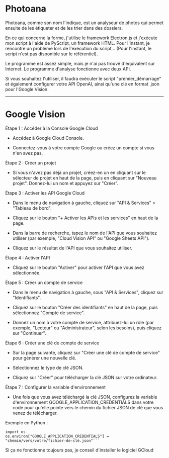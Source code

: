 # Photoana

Photoana, comme son nom l'indique, est un analyseur de photos qui permet ensuite de les étiqueter et de les trier dans des dossiers.

En ce qui concerne la forme, j'utilise le framework Electron.js et j'exécute mon script à l'aide de PyScript, un framework HTML. Pour l'instant, je rencontre un problème lors de l'exécution du script... (Pour l'instant, le script n'est pas disponible sur le référentiel).

Le programme est assez simple, mais je n'ai pas trouvé d'équivalent sur Internet. Le programme d'analyse fonctionne avec deux API.

Si vous souhaitez l'utiliser, il faudra exécuter le script "premier_démarrage" et également configurer votre API OpenAI, ainsi qu'une clé en format .json pour l'Google Vision.

---
# Google Vision

Étape 1 : Accéder à la Console Google Cloud

  - Accédez à Google Cloud Console.
  
  - Connectez-vous à votre compte Google ou créez un compte si vous n'en avez pas.

Étape 2 : Créer un projet

  - Si vous n'avez pas déjà un projet, créez-en un en cliquant sur le sélecteur de projet en haut de la page, puis en cliquant sur "Nouveau projet". Donnez-lui un nom et appuyez   sur "Créer".
  
Étape 3 : Activer les API Google Cloud

  - Dans le menu de navigation à gauche, cliquez sur "API & Services" > "Tableau de bord".
  
  - Cliquez sur le bouton "+ Activer les APIs et les services" en haut de la page.
  
  - Dans la barre de recherche, tapez le nom de l'API que vous souhaitez utiliser (par exemple, "Cloud Vision API" ou "Google Sheets API").
  
  - Cliquez sur le résultat de l'API que vous souhaitez utiliser.

Étape 4 : Activer l'API

  - Cliquez sur le bouton "Activer" pour activer l'API que vous avez sélectionnée.

Étape 5 : Créer un compte de service

  - Dans le menu de navigation à gauche, sous "API & Services", cliquez sur "Identifiants".
  
  - Cliquez sur le bouton "Créer des identifiants" en haut de la page, puis sélectionnez "Compte de service".
  
  - Donnez un nom à votre compte de service, attribuez-lui un rôle (par exemple, "Lecteur" ou "Administrateur", selon les besoins), puis cliquez sur "Continuer".

Étape 6 : Créer une clé de compte de service

  - Sur la page suivante, cliquez sur "Créer une clé de compte de service" pour générer une nouvelle clé.
  
  - Sélectionnez le type de clé JSON.
  
  - Cliquez sur "Créer" pour télécharger la clé JSON sur votre ordinateur.

Étape 7 : Configurer la variable d'environnement
  
  - Une fois que vous avez téléchargé la clé JSON, configurez la variable d'environnement GOOGLE_APPLICATION_CREDENTIALS dans votre code pour qu'elle pointe vers le chemin du      fichier JSON de clé que vous venez de télécharger.
  
Exemple en Python :
```
import os
os.environ["GOOGLE_APPLICATION_CREDENTIALS"] = "chemin/vers/votre/fichier-de-clé.json"```
```

Si ça ne fonctionne toujours pas, je conseil d'installer le logiciel GCloud
